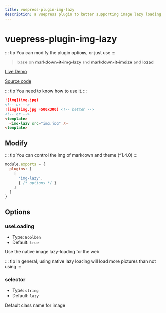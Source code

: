 ```yaml
---
title: vuepress-plugin-img-lazy
description: a vuepress plugin to better supporting image lazy loading
---
```


# vuepress-plugin-img-lazy <Badge text="^1.3.7"/>

::: tip
You can modify the plugin options, or just use
:::


> base on [markdown-it-img-lazy](https://github.com/tolking/markdown-it-img-lazy) and [markdown-it-imsize](https://github.com/tatsy/markdown-it-imsize) and [lozad](https://github.com/ApoorvSaxena/lozad.js)

[Live Demo](https://tolking.github.io/vuepress-plugin-img-lazy/preview.html)

[Source code](https://github.com/tolking/vuepress-plugin-img-lazy)

::: tip
You need to know how to use it.
:::

``` md
![img](img.jpg)
<!-- or -->
![img](img.jpg =500x300) <!-- better -->
<!-- or -->
<template>
  <img-lazy src="img.jpg" />
<template>
```

## Modify

::: tip
You can control the img of markdown and theme (^1.4.0)
:::

``` js
module.exports = {
  plugins: [
    [
      'img-lazy',
      { /* options */ }
    ]
  ]
}
```

## Options

### useLoading
- Type: `Boolben`
- Default: `true`

Use the native image lazy-loading for the web

::: tip
In general, using native lazy loading will load more pictures than not using
:::

### selector
- Type: `string`
- Default: `lazy`

Default class name for image
